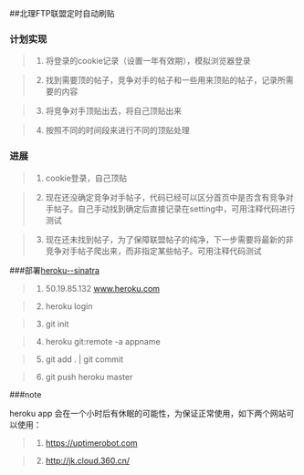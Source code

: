 ##北理FTP联盟定时自动刷贴

### 计划实现
>1. 将登录的cookie记录（设置一年有效期），模拟浏览器登录

>2. 找到需要顶的帖子，竞争对手的帖子和一些用来顶贴的帖子，记录所需要的内容

>3. 将竞争对手顶贴出去，将自己顶贴出来

>4. 按照不同的时间段来进行不同的顶贴处理

### 进展

>1. cookie登录，自己顶贴

>2. 现在还没确定竞争对手帖子，代码已经可以区分首页中是否含有竞争对手帖子。自己手动找到确定后直接记录在setting中，可用注释代码进行测试

>3. 现在还未找到帖子，为了保障联盟帖子的纯净，下一步需要将最新的非竞争对手帖子爬出来，而非指定某些帖子。可用注释代码测试

###部署[heroku--sinatra](http://heroku.com/)

>1. 50.19.85.132 www.heroku.com

>2. heroku login

>3. git init

>4. heroku git:remote -a appname

>5. git add .  | git commit 

>6. git push heroku master

###note

heroku app 会在一个小时后有休眠的可能性，为保证正常使用，如下两个网站可以使用：

>1. https://uptimerobot.com

>2. http://jk.cloud.360.cn/







